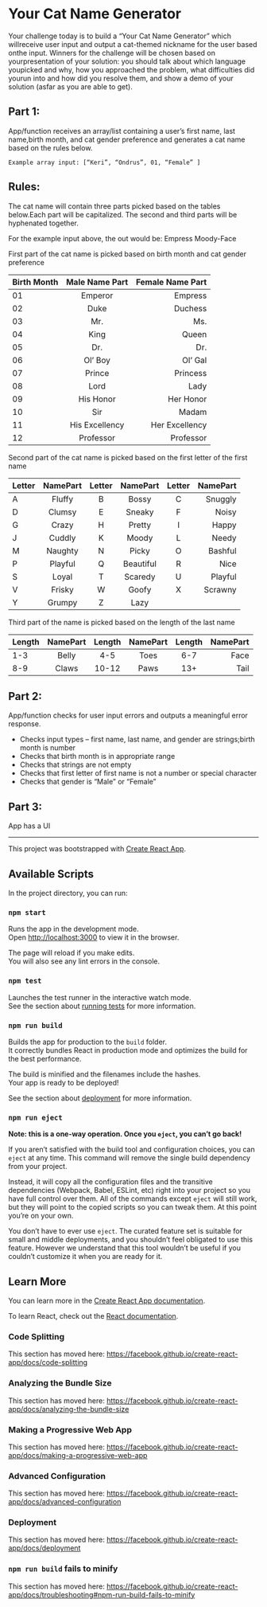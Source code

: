 # Your Cat Name Generator
Your challenge today is to build a “Your Cat Name Generator” which willreceive user input and output a cat-themed nickname for the user based onthe   input.     Winners   for   the   challenge   will   be   chosen   based   on   yourpresentation of your solution:   you should talk about which language youpicked and why, how you approached the problem, what difficulties did yourun into and how did you resolve them, and show a demo of your solution (asfar as you are able to get).
## Part 1:
App/function receives an array/list containing a user’s first name, last name,birth month, and cat gender preference and generates a cat name based on the rules below.

`Example array input: [“Keri”, “Ondrus”, 01, “Female” ]`
## Rules:
The cat name will contain three parts picked based on the tables below.Each part will be capitalized.  The second and third parts will be hyphenated together.

For the example input above, the out would be: Empress Moody-Face

First part of the cat name is picked based on birth month and cat gender preference

| Birth Month | Male Name Part | Female Name Part |
| ----------- | :------------: | ---------------: |
| 01          |    Emperor     |          Empress |
| 02          |      Duke      |          Duchess |
| 03          |      Mr.       |              Ms. |
| 04          |      King      |            Queen |
| 05          |      Dr.       |              Dr. |
| 06          |    Ol’ Boy     |          Ol’ Gal |
| 07          |     Prince     |         Princess |
| 08          |      Lord      |             Lady |
| 09          |   His Honor    |        Her Honor |
| 10          |      Sir       |            Madam |
| 11          | His Excellency |   Her Excellency |
| 12          |   Professor    |        Professor |

Second part of the cat name is picked based on the first letter of the first name

| Letter | NamePart | Letter | NamePart  | Letter | NamePart |
| ------ | :------: | :----: | :-------: | :----: | -------: |
| A      |  Fluffy  |   B    |   Bossy   |   C    |  Snuggly |
| D      |  Clumsy  |   E    |  Sneaky   |   F    |    Noisy |
| G      |  Crazy   |   H    |  Pretty   |   I    |    Happy |
| J      |  Cuddly  |   K    |   Moody   |   L    |    Needy |
| M      | Naughty  |   N    |   Picky   |   O    |  Bashful |
| P      | Playful  |   Q    | Beautiful |   R    |     Nice |
| S      |  Loyal   |   T    |  Scaredy  |   U    |  Playful |
| V      |  Frisky  |   W    |   Goofy   |   X    |  Scrawny |
| Y      |  Grumpy  |   Z    |   Lazy    |

Third part of the name is picked based on the length of the last name

| Length | NamePart | Length | NamePart | Length | NamePart |
| ------ | :------: | :----: | :------: | :----: | -------: |
| 1-3    |  Belly   |  4-5   |   Toes   |  6-7   |     Face |
| 8-9    |  Claws   | 10-12  |   Paws   |  13+   |     Tail |

## Part 2:
App/function checks for user input errors and outputs a meaningful error response.
  * Checks input types – first name, last name, and gender are strings;birth month is number
  * Checks that birth month is in appropriate range
  * Checks that strings are not empty
  * Checks   that   first   letter   of   first   name   is   not   a   number   or   special character
  * Checks that gender is “Male” or “Female”

## Part 3:
App has a UI

<hr />

This project was bootstrapped with [Create React App](https://github.com/facebook/create-react-app).

## Available Scripts

In the project directory, you can run:

### `npm start`

Runs the app in the development mode.<br>
Open [http://localhost:3000](http://localhost:3000) to view it in the browser.

The page will reload if you make edits.<br>
You will also see any lint errors in the console.

### `npm test`

Launches the test runner in the interactive watch mode.<br>
See the section about [running tests](https://facebook.github.io/create-react-app/docs/running-tests) for more information.

### `npm run build`

Builds the app for production to the `build` folder.<br>
It correctly bundles React in production mode and optimizes the build for the best performance.

The build is minified and the filenames include the hashes.<br>
Your app is ready to be deployed!

See the section about [deployment](https://facebook.github.io/create-react-app/docs/deployment) for more information.

### `npm run eject`

**Note: this is a one-way operation. Once you `eject`, you can’t go back!**

If you aren’t satisfied with the build tool and configuration choices, you can `eject` at any time. This command will remove the single build dependency from your project.

Instead, it will copy all the configuration files and the transitive dependencies (Webpack, Babel, ESLint, etc) right into your project so you have full control over them. All of the commands except `eject` will still work, but they will point to the copied scripts so you can tweak them. At this point you’re on your own.

You don’t have to ever use `eject`. The curated feature set is suitable for small and middle deployments, and you shouldn’t feel obligated to use this feature. However we understand that this tool wouldn’t be useful if you couldn’t customize it when you are ready for it.

## Learn More

You can learn more in the [Create React App documentation](https://facebook.github.io/create-react-app/docs/getting-started).

To learn React, check out the [React documentation](https://reactjs.org/).

### Code Splitting

This section has moved here: https://facebook.github.io/create-react-app/docs/code-splitting

### Analyzing the Bundle Size

This section has moved here: https://facebook.github.io/create-react-app/docs/analyzing-the-bundle-size

### Making a Progressive Web App

This section has moved here: https://facebook.github.io/create-react-app/docs/making-a-progressive-web-app

### Advanced Configuration

This section has moved here: https://facebook.github.io/create-react-app/docs/advanced-configuration

### Deployment

This section has moved here: https://facebook.github.io/create-react-app/docs/deployment

### `npm run build` fails to minify

This section has moved here: https://facebook.github.io/create-react-app/docs/troubleshooting#npm-run-build-fails-to-minify
